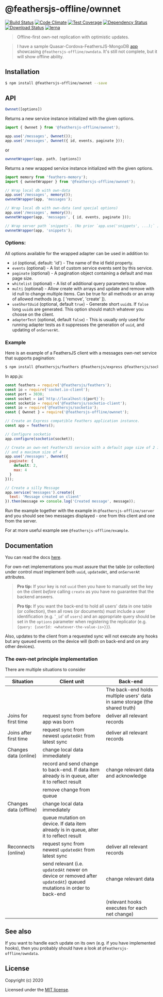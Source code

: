 # @feathersjs-offline/ownnet

[![Build Status](https://travis-ci.org/mhillerstrom/feathersjs-offline-ownnet.png?branch=master)](https://travis-ci.org/mhillerstrom/feathersjs-offline-ownnet)
[![Code Climate](https://codeclimate.com/github/mhillerstrom/feathersjs-offline-ownnet/badges/gpa.svg)](https://codeclimate.com/github/mhillerstrom/feathersjs-offline-ownnet)
[![Test Coverage](https://codeclimate.com/github/mhillerstrom/feathersjs-offline-ownnet/badges/coverage.svg)](https://codeclimate.com/github/mhillerstrom/feathersjs-offline-ownnet/coverage)
[![Dependency Status](https://img.shields.io/david/mhillerstrom/feathersjs-offline-ownnet.svg?style=flat-square)](https://david-dm.org/mhillerstrom/feathersjs-offline-ownnet)
[![Download Status](https://img.shields.io/npm/dm/feathersjs-offline-ownnet.svg?style=flat-square)](https://www.npmjs.com/package/feathersjs-offline-ownnet)
[![lerna](https://img.shields.io/badge/maintained%20with-lerna-cc00ff.svg)](https://lerna.js.org/)

> Offline-first own-net replication with optimistic updates.


> I have a sample Quasar-Cordova-FeathersJS-MongoDB [app](https://github.com/mhillerstrom/Quasar-Cordova) showcasing `@feathersjs-offline/owndata`. It's still not complete, but it will show offline ability.

## Installation

```bash
$ npm install @feathersjs-offline/ownnet --save
```
## API

```js
Ownnet([options])
```
Returns a new service instance initialized with the given options.

```js
import { Ownnet } from '@feathersjs-offline/ownnet');

app.use('/messages', Ownnet());
app.use('/messages', Ownnet({ id, events, paginate }));
````

or

```js
ownnetWrapper(app, path, [options])
```
Returns a new wrapped service instance initialized with the given options.

```js
import memory from 'feathers-memory');
import { ownnetWrapper } from '@feathersjs-offline/ownnet');

// Wrap local db with own-data
app.use('/messages', memory());
ownnetWrapper(app, 'messages');

// Wrap local db with own-data (and special options)
app.use('/messages', memory());
ownnetWrapper(app, 'messages', { id, events, paginate }));

// Wrap server path `snippets`. (No prior `app.use('snippets', ...);` )
ownnetWrapper(app, 'snippets');
````

### Options:
All options available for the wrapped adapter can be used in addition to:

- `id` (optional, default: 'id') - The name of the id field property.
- `events` (optional) - A list of custom service events sent by this service.
- `paginate` (optional) - A pagination object containing a default and max page size.
- `whitelist` (optional) - A list of additional query parameters to allow.
- `multi` (optional) - Allow create with arrays and update and remove with id null to change multiple items. Can be true for all methods or an array of allowed methods (e.g. [ 'remove', 'create' ]).
- `useShortUuid` (optional, default `true`) - Generate short `uuid`s. If `false` long `uuid`s are generated. This option should match whatever you choose on the client.
- `adapterTest` (optional, default `false`) - This is usually only used for running adapter tests as it suppresses the generation of `uuid`, and updating of `onServerAt`.

### Example
Here is an example of a FeathersJS client with a messages own-net service that supports pagination:

```bash
$ npm install @feathersjs/feathers @feathersjs/express @feathersjs/socketio @feathersjs/errors feathers-memory @feathersjs-offline/ownnet
```

In app.js:

```js
const feathers = require('@feathersjs/feathers');
const io = require('socket.io-client');
const port = 3030;
const socket = io(`http://localhost:${port}`);
const socketio = require('@feathersjs/socketio-client');
const io = require('@feathersjs/socketio');
const { Ownnet } = require('@feathersjs-offline/ownnet');

// Create an Express compatible Feathers application instance.
const app = feathers();

// Configure socketio 
app.configure(socketio(socket));

// Create an own-net FeathersJS service with a default page size of 2 items
// and a maximum size of 4
app.use('/messages', Ownnet({
  paginate: {
    default: 2,
    max: 4
  }
}));

// Create a silly Message
app.service('messages').create({
  text: 'Message created on client'
}).then(message => console.log('Created message', message));
```

Run the example together with the example in `@feathersjs-offline/server` and you should see two messages displayed - one from this client and one from the server.

For at more useful example see `@feathersjs-offline/example`.


## Documentation

You can read the docs [here](https://auk.docs.feathersjs.com/guides/offline-first).

For own-net implementations you must assure that the table (or collection) under control *must* implement both `uuid`, `updatedAt`, and `onServerAt` attributes.

> **Pro tip:** If your key is not `uuid` then you have to manually set the key on the client *before* calling `create` as you have no guarantee that the backend answers.

> **Pro tip:** If you want the back-end to hold all users' data in one table (or collection), then all rows (or documents) must include a user identification (e.g. '`_id`' of `users`) and an appropriate query should be set in the `options` parameter when registering the replicator (e.g. `{query: {userId: <whatever-the-value-is>}}`).

Also, updates to the client from a requested sync will not execute any hooks but any queued events on the device will (both on back-end and on any other devices).


### The own-net principle implementation

There are multiple situations to consider

Situation | Client unit | Back-end
| --- | --- | --- |
|  |   | The back-end holds multiple users' data in same storage (the shared truth)
| Joins for first time | request sync from before app was born | deliver all relevant records |
| Joins after first time | request sync from newest `updatedAt` from latest sync | deliver all relevant records |
| Changes data (online) | change local data immediately | | |
| | record and send change to back-end. If data item already is in queue, alter it to reflect result | change relevant data and acknowledge | |
| | remove change from queue |  | |
| Changes data (offline) | change local data immediately |  |
| | queue mutation on device. If data item already is in queue, alter it to reflect result |  |
| Reconnects (online) | request sync from newest `updatedAt` from latest sync | deliver all relevant records |
| | send relevant (i.e. `updatedAt` newer on device or removed after `updatedAt`) queued mutations in order to back-end | change relevant data |
| | | (relevant hooks executes for each net change) |


## See also
If you want to handle each update on its own (e.g. if you have implemented hooks), then you probably should have a look at `@feathersjs-offline/owndata`.


## License

Copyright (c) 2020

Licensed under the [MIT license](LICENSE).
